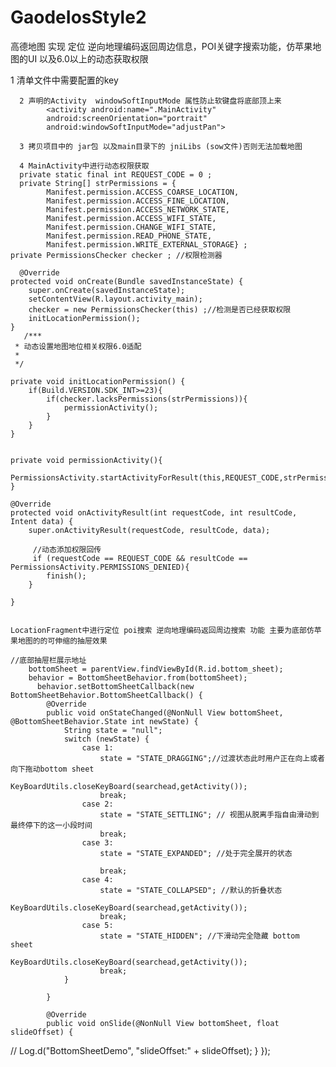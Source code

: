 # GaodeIosStyle2
高德地图 实现 定位 逆向地理编码返回周边信息，POI关键字搜索功能，仿苹果地图的UI 以及6.0以上的动态获取权限


1 清单文件中需要配置的key
        <!--高德地图需要的key,根据官方API将自己申请的key进行替换 value-->
        <meta-data
            android:name="com.amap.api.v2.apikey"
            android:value="9d8d5b93db86edce55ccb4432fb0f464"/>
        <!--定位需要服务-->
        <service android:name="com.amap.api.location.APSService"></service>
        
      2 声明的Activity  windowSoftInputMode 属性防止软键盘将底部顶上来
            <activity android:name=".MainActivity"
            android:screenOrientation="portrait"
            android:windowSoftInputMode="adjustPan">
            
      3 拷贝项目中的 jar包 以及main目录下的 jniLibs (sow文件)否则无法加载地图
      
      4 MainActivity中进行动态权限获取
      private static final int REQUEST_CODE = 0 ;
      private String[] strPermissions = {
            Manifest.permission.ACCESS_COARSE_LOCATION,
            Manifest.permission.ACCESS_FINE_LOCATION,
            Manifest.permission.ACCESS_NETWORK_STATE,
            Manifest.permission.ACCESS_WIFI_STATE,
            Manifest.permission.CHANGE_WIFI_STATE,
            Manifest.permission.READ_PHONE_STATE,
            Manifest.permission.WRITE_EXTERNAL_STORAGE} ;
    private PermissionsChecker checker ; //权限检测器
    
      @Override
    protected void onCreate(Bundle savedInstanceState) {
        super.onCreate(savedInstanceState);
        setContentView(R.layout.activity_main);
        checker = new PermissionsChecker(this) ;//检测是否已经获取权限
        initLocationPermission();
    }
       /***
     * 动态设置地图地位相关权限6.0适配
     *
     */

    private void initLocationPermission() {
        if(Build.VERSION.SDK_INT>=23){
            if(checker.lacksPermissions(strPermissions)){
                permissionActivity();
            }
        }
    }


    private void permissionActivity(){
        PermissionsActivity.startActivityForResult(this,REQUEST_CODE,strPermissions);
    }

    @Override
    protected void onActivityResult(int requestCode, int resultCode, Intent data) {
        super.onActivityResult(requestCode, resultCode, data);

         //动态添加权限回传
         if (requestCode == REQUEST_CODE && resultCode == PermissionsActivity.PERMISSIONS_DENIED){
            finish();
        }

    }
    
    
    LocationFragment中进行定位 poi搜索 逆向地理编码返回周边搜索 功能 主要为底部仿苹果地图的的可伸缩的抽屉效果
    
    //底部抽屉栏展示地址
        bottomSheet = parentView.findViewById(R.id.bottom_sheet);
        behavior = BottomSheetBehavior.from(bottomSheet);
          behavior.setBottomSheetCallback(new BottomSheetBehavior.BottomSheetCallback() {
            @Override
            public void onStateChanged(@NonNull View bottomSheet, @BottomSheetBehavior.State int newState) {
                String state = "null";
                switch (newState) {
                    case 1:
                        state = "STATE_DRAGGING";//过渡状态此时用户正在向上或者向下拖动bottom sheet
                        KeyBoardUtils.closeKeyBoard(searchead,getActivity());
                        break;
                    case 2:
                        state = "STATE_SETTLING"; // 视图从脱离手指自由滑动到最终停下的这一小段时间
                        break;
                    case 3:
                        state = "STATE_EXPANDED"; //处于完全展开的状态

                        break;
                    case 4:
                        state = "STATE_COLLAPSED"; //默认的折叠状态
                        KeyBoardUtils.closeKeyBoard(searchead,getActivity());
                        break;
                    case 5:
                        state = "STATE_HIDDEN"; //下滑动完全隐藏 bottom sheet
                        KeyBoardUtils.closeKeyBoard(searchead,getActivity());
                        break;
                }

            }

            @Override
            public void onSlide(@NonNull View bottomSheet, float slideOffset) {
//                Log.d("BottomSheetDemo", "slideOffset:" + slideOffset);
            }
        });




